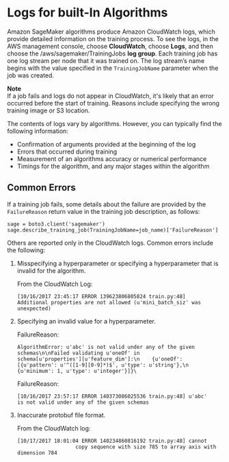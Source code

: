 # Logs for built\-In Algorithms<a name="common-info-all-sagemaker-models-logs"></a>

Amazon SageMaker algorithms produce Amazon CloudWatch logs, which provide detailed information on the training process\. To see the logs, in the AWS management console, choose **CloudWatch**, choose **Logs**, and then choose the /aws/sagemaker/TrainingJobs **log group**\. Each training job has one log stream per node that it was trained on\. The log stream’s name begins with the value specified in the `TrainingJobName` parameter when the job was created\.

**Note**  
If a job fails and logs do not appear in CloudWatch, it's likely that an error occurred before the start of training\. Reasons include specifying the wrong training image or S3 location\.

The contents of logs vary by algorithms\. However, you can typically find the following information:
+ Confirmation of arguments provided at the beginning of the log
+ Errors that occurred during training
+ Measurement of an algorithms accuracy or numerical performance
+ Timings for the algorithm, and any major stages within the algorithm

## Common Errors<a name="example-errors"></a>

If a training job fails, some details about the failure are provided by the `FailureReason` return value in the training job description, as follows:

```
sage = boto3.client('sagemaker')
sage.describe_training_job(TrainingJobName=job_name)['FailureReason']
```

Others are reported only in the CloudWatch logs\. Common errors include the following:

1. Misspecifying a hyperparameter or specifying a hyperparameter that is invalid for the algorithm\.

   From the CloudWatch Log:

   ```
   [10/16/2017 23:45:17 ERROR 139623806805824 train.py:48]
   Additional properties are not allowed (u'mini_batch_siz' was
   unexpected)
   ```

1. Specifying an invalid value for a hyperparameter\.

   FailureReason:

   ```
   AlgorithmError: u'abc' is not valid under any of the given
   schemas\n\nFailed validating u'oneOf' in
   schema[u'properties'][u'feature_dim']:\n    {u'oneOf':
   [{u'pattern': u'^([1-9][0-9]*)$', u'type': u'string'},\n
   {u'minimum': 1, u'type': u'integer'}]}\
   ```

   FailureReason:

   ```
   [10/16/2017 23:57:17 ERROR 140373086025536 train.py:48] u'abc'
   is not valid under any of the given schemas
   ```

1. Inaccurate protobuf file format\.

   From the CloudWatch log:

   ```
   [10/17/2017 18:01:04 ERROR 140234860816192 train.py:48] cannot
                      copy sequence with size 785 to array axis with dimension 784
   ```